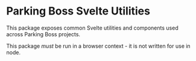 # Parking Boss Svelte Utilities

This package exposes common Svelte utilities and components used across Parking Boss projects.

This package _must_ be run in a browser context - it is not written for use in
node.
